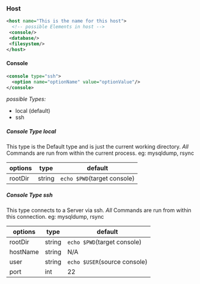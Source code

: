 ### Host

```xml
<host name="This is the name for this host">
  <!-- possible Elements in host -->
 <console/>
 <database/>
 <filesystem/>
</host>
```

#### Console

```xml
<console type="ssh">
  <option name="optionName" value="optionValue"/>
</console>
```

*possible Types:*
- local (default)
- ssh

##### Console Type local

This type is the Default type and is just the current working directory.
*All* Commands are run from within the current process. eg: mysqldump, rsync

| options | type   | default                     |
|---------|--------|-----------------------------|
| rootDir | string | `echo $PWD`(target console) |

##### Console Type ssh

This type connects to a Server via ssh. 
*All* Commands are run from within this connection. eg: mysqldump, rsync

| options  | type   | default                      |
|----------|--------|------------------------------|
| rootDir  | string | `echo $PWD`(target console)  |
| hostName | string | N/A                          |
| user     | string | `echo $USER`(source console) |
| port     | int    | 22                           |
